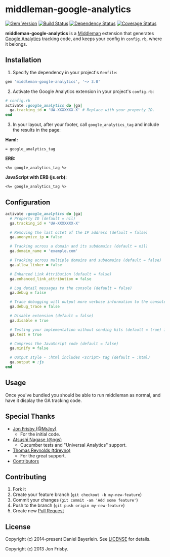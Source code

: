 # middleman-google-analytics

[![Gem Version](https://badge.fury.io/rb/middleman-google-analytics.svg)](http://badge.fury.io/rb/middleman-google-analytics)
[![Build Status](https://travis-ci.org/danielbayerlein/middleman-google-analytics.svg?branch=master)](https://travis-ci.org/danielbayerlein/middleman-google-analytics)
[![Dependency Status](https://gemnasium.com/danielbayerlein/middleman-google-analytics.svg)](https://gemnasium.com/danielbayerlein/middleman-google-analytics)
[![Coverage Status](https://coveralls.io/repos/github/danielbayerlein/middleman-google-analytics/badge.svg?branch=master)](https://coveralls.io/github/danielbayerlein/middleman-google-analytics?branch=master)

**middleman-google-analytics** is a [Middleman](https://middlemanapp.com)
extension that generates
[Google Analytics](https://www.google.de/intl/en/analytics/) tracking code, and
keeps your config in `config.rb`, where it belongs.

## Installation

1. Specify the dependency in your project's `Gemfile`:

  ```ruby
  gem 'middleman-google-analytics', '~> 3.0'
  ```

2. Activate the Google Analytics extension in your project's `config.rb`:

  ```ruby
  # config.rb
  activate :google_analytics do |ga|
    ga.tracking_id = 'UA-XXXXXXX-X' # Replace with your property ID.
  end
  ```

3. In your layout, after your footer, call `google_analytics_tag` and include
   the results in the page:

  **Haml:**

  ```haml
  = google_analytics_tag
  ```

  **ERB:**

  ```erb
  <%= google_analytics_tag %>
  ```

  **JavaScript with ERB (js.erb):**

  ```erb
  <%= google_analytics_tag %>
  ```

## Configuration

```ruby
activate :google_analytics do |ga|
  # Property ID (default = nil)
  ga.tracking_id = 'UA-XXXXXXX-X'

  # Removing the last octet of the IP address (default = false)
  ga.anonymize_ip = false

  # Tracking across a domain and its subdomains (default = nil)
  ga.domain_name = 'example.com'

  # Tracking across multiple domains and subdomains (default = false)
  ga.allow_linker = false

  # Enhanced Link Attribution (default = false)
  ga.enhanced_link_attribution = false

  # Log detail messages to the console (default = false)
  ga.debug = false

  # Trace debugging will output more verbose information to the console (default = false)
  ga.debug_trace = false

  # Disable extension (default = false)
  ga.disable = true

  # Testing your implementation without sending hits (default = true) in development
  ga.test = true

  # Compress the JavaScript code (default = false)
  ga.minify = false

  # Output style - :html includes <script> tag (default = :html)
  ga.output = :js
end
```

## Usage

Once you've bundled you should be able to run middleman as normal, and have it
display the GA tracking code.

## Special Thanks

* [Jon Frisby (@MrJoy)](https://github.com/MrJoy)
  * For the initial code.
* [Atsushi Nagase (@ngs)](https://github.com/ngs)
  * Cucumber tests and "Universal Analytics" support.
* [Thomas Reynolds (tdreyno)](https://github.com/tdreyno)
  * For the great support.
* [Contributors](../../graphs/contributors)

## Contributing

1. Fork it
2. Create your feature branch (`git checkout -b my-new-feature`)
3. Commit your changes (`git commit -am 'Add some feature'`)
4. Push to the branch (`git push origin my-new-feature`)
5. Create new [Pull Request](../../pull/new/master)

## License

Copyright (c) 2014-present Daniel Bayerlein. See [LICENSE](./LICENSE.md) for details.

Copyright (c) 2013 Jon Frisby.
